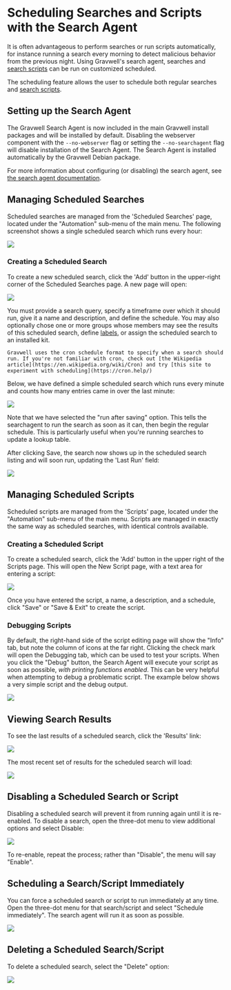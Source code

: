 # Scheduling Searches and Scripts with the Search Agent

It is often advantageous to perform searches or run scripts automatically, for instance running a search every morning to detect malicious behavior from the previous night. Using Gravwell's search agent, searches and [search scripts](scriptingsearch.md) can be run on customized scheduled.

The scheduling feature allows the user to schedule both regular searches and [search scripts](scriptingsearch.md).

## Setting up the Search Agent

The Gravwell Search Agent is now included in the main Gravwell install packages and will be installed by default. Disabling the webserver component with the `--no-webserver` flag or setting the `--no-searchagent` flag will disable installation of the Search Agent. The Search Agent is installed automatically by the Gravwell Debian package.

For more information about configuring (or disabling) the search agent, see [the search agent documentation](searchagent.md).

## Managing Scheduled Searches

Scheduled searches are managed from the 'Scheduled Searches' page, located under the "Automation" sub-menu of the main menu. The following screenshot shows a single scheduled search which runs every hour:

![](sched1.png)

### Creating a Scheduled Search

To create a new scheduled search, click the 'Add' button in the upper-right corner of the Scheduled Searches page. A new page will open:

![](newsched.png)

You must provide a search query, specify a timeframe over which it should run, give it a name and description, and define the schedule. You may also optionally chose one or more groups whose members may see the results of this scheduled search, define [labels](/gui/labels/labels), or assign the scheduled search to an installed kit.

```{note}
Gravwell uses the cron schedule format to specify when a search should run. If you're not familiar with cron, check out [the Wikipedia article](https://en.wikipedia.org/wiki/Cron) and try [this site to experiment with scheduling](https://cron.help/)
```

Below, we have defined a simple scheduled search which runs every minute and counts how many entries came in over the last minute:

![](countsearch.png)

Note that we have selected the "run after saving" option. This tells the searchagent to run the search as soon as it can, then begin the regular schedule. This is particularly useful when you're running searches to update a lookup table.

After clicking Save, the search now shows up in the scheduled search listing and will soon run, updating the 'Last Run' field:

![](lastrun.png)

## Managing Scheduled Scripts

Scheduled scripts are managed from the 'Scripts' page, located under the "Automation" sub-menu of the main menu. Scripts are managed in exactly the same way as scheduled searches, with identical controls available.

### Creating a Scheduled Script

To create a scheduled search, click the 'Add' button in the upper right of the Scripts page. This will open the New Script page, with a text area for entering a script:

![](newscript.png)

Once you have entered the script, a name, a description, and a schedule, click "Save" or "Save & Exit" to create the script.

### Debugging Scripts

By default, the right-hand side of the script editing page will show the "Info" tab, but note the column of icons at the far right. Clicking the check mark will open the Debugging tab, which can be used to test your scripts. When you click the "Debug" button, the Search Agent will execute your script as soon as possible, *with printing functions enabled*. This can be very helpful when attempting to debug a problematic script. The example below shows a very simple script and the debug output.

![](debugscript.png)

## Viewing Search Results

To see the last results of a scheduled search, click the 'Results' link:

![](results.png)

The most recent set of results for the scheduled search will load:

![](results2.png)

## Disabling a Scheduled Search or Script

Disabling a scheduled search will prevent it from running again until it is re-enabled. To disable a search, open the three-dot menu to view additional options and select Disable:

![](disable.png)

To re-enable, repeat the process; rather than "Disable", the menu will say "Enable".

## Scheduling a Search/Script Immediately

You can force a scheduled search or script to run immediately at any time. Open the three-dot menu for that search/script and select "Schedule immediately". The search agent will run it as soon as possible.

![](immediate.png)

## Deleting a Scheduled Search/Script

To delete a scheduled search, select the "Delete" option:

![](delete.png)
